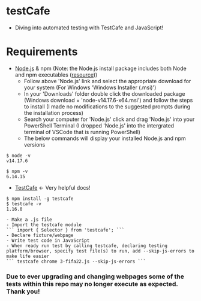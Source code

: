 # testCafe
- Diving into automated testing with TestCafe and JavaScript!

# Requirements
- [Node.js](https://nodejs.org/en/download/) & npm (Note: the Node.js install package includes both Node and npm executables ([resource](https://stackoverflow.com/questions/20128584/npm-comes-with-node-now-what-does-this-mean#:~:text=Yes%2C%20the%20nodejs%20package%20includes,when%20packaged%20both%20are%20included.&text=When%20you%20install%20that%20.)))
    - Follow above 'Node.js' link and select the appropriate download for your system (For Windows 'Windows Installer (.msi)')
    - In your 'Downloads' folder double click the downloaded package (Windows download = 'node-v14.17.6-x64.msi') and follow the steps to install (I made no modifications to the suggested prompts during the installation process)
    - Search your computer for 'Node.js' click and drag 'Node.js' into your PowerShell Terminal (I dropped 'Node.js' into the intergrated terminal of VSCode that is running PowerShell)
    - The below commands will display your installed Node.js and npm versions
```
$ node -v
v14.17.6
```
```
$ npm -v
6.14.15
```
    
- [TestCafe](https://testcafe.io/documentation/402635/getting-started) <- Very helpful docs!
```
$ npm install -g testcafe
$ testcafe -v
1.16.0
```
    - Make a .js file
    - Import the testcafe module
    ``` import { Selector } from 'testcafe'; ```
    - Declare fixture/webpage
    - Write test code in JavaScript
    - When ready run test by calling testcafe, declaring testing platform/browser, specify test file(s) to run, add --skip-js-errors to make life easier
    ``` testcafe chrome 3-fifa22.js --skip-js-errors ```

### Due to ever upgrading and changing webpages some of the tests within this repo may no longer execute as expected. Thank you!
